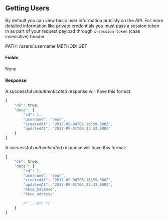## Getting Users

By default you can view basic user information publicly on the API. For more detailed information like private credentials you must pass a session token in as part of your request payload through `x-session-token` (case insensitive) header.

PATH: /users/:username
METHOD: GET

#### Fields

None

#### Response
A successful _unauthenticated_ response will have this format:
```js
{
    "ok": true,
    "data": {
        "id": 1,
        "username": "sean",
        "createdAt": "2017-05-04T05:18:59.000Z",
        "updatedAt": "2017-09-01T05:23:43.000Z"
    }
}
```

A successful _authenticated_ response will have this format:
```js
{
    "ok": true,
    "data": {
        "id": 1,
        "username": "sean",
        "createdAt": "2017-05-04T05:18:59.000Z",
        "updatedAt": "2017-09-01T05:23:43.000Z",
        "kbve_balance",
        "kbve_address"

        /* ...etc */
    }
}
```
